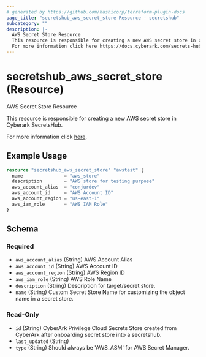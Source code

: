 ```yaml
---
# generated by https://github.com/hashicorp/terraform-plugin-docs
page_title: "secretshub_aws_secret_store Resource - secretshub"
subcategory: ""
description: |-
  AWS Secret Store Resource
  This resource is responsible for creating a new AWS secret store in Cyberark SecretsHub.
  For more information click here https://docs.cyberark.com/secrets-hub-privilege-cloud/Latest/en/Content/Developer/sh-create-aws-target-tutorial.htm?tocpath=Developer%7CTutorials%7C_____1.
---
```


# secretshub_aws_secret_store (Resource)

AWS Secret Store Resource

This resource is responsible for creating a new AWS secret store in Cyberark SecretsHub.

For more information click [here](https://docs.cyberark.com/secrets-hub-privilege-cloud/Latest/en/Content/Developer/sh-create-aws-target-tutorial.htm?tocpath=Developer%7CTutorials%7C_____1).

## Example Usage

```terraform
resource "secretshub_aws_secret_store" "awstest" {
  name               = "aws_store"
  description        = "AWS store for testing purpose"
  aws_account_alias  = "conjurdev"
  aws_account_id     = "AWS Account ID"
  aws_account_region = "us-east-1"
  aws_iam_role       = "AWS IAM Role"
}
```

<!-- schema generated by tfplugindocs -->
## Schema

### Required

- `aws_account_alias` (String) AWS Account Alias
- `aws_account_id` (String) AWS Account ID
- `aws_account_region` (String) AWS Region ID
- `aws_iam_role` (String) AWS Role Name
- `description` (String) Description for target/secret store.
- `name` (String) Custom Secret Store Name for customizing the object name in a secret store.

### Read-Only

- `id` (String) CyberArk Privilege Cloud Secrets Store created from CyberArk after onboarding secret store into a secretshub.
- `last_updated` (String)
- `type` (String) Should always be 'AWS_ASM' for AWS Secret Manager.
